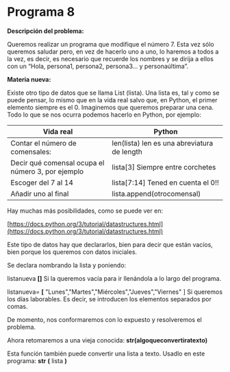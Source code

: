 
# Programa 8

**Descripción del problema:**

Queremos realizar un programa que modifique el número 7. Esta vez sólo queremos saludar pero, en vez de hacerlo uno a uno, lo haremos a todos a la vez, es decir, es necesario que recuerde los nombres y se dirija a ellos con un “Hola, persona1, persona2, persona3... y personaúltima”. 

**Materia nueva:**

Existe otro tipo de datos que se llama List (lista). Una lista es, tal y como se puede pensar, lo mismo que en la vida real salvo que, en Python, el primer elemento siempre es el 0. Imaginemos que queremos preparar una cena. Todo lo que se nos ocurra podemos hacerlo en Python, por ejemplo:

|Vida real|Python|
|--|--|
|Contar el número de comensales:|len(lista) len es una abreviatura de length|
|Decir qué comensal ocupa el número 3, por ejemplo|lista[3] Siempre entre corchetes|
|Escoger del 7 al 14|lista[7:14] Tened en cuenta el 0!!|
|Añadir uno al final|lista.append(otrocomensal)|

Hay muchas más posibilidades, como se puede ver en:

[https://docs.python.org/3/tutorial/datastructures.html](https://docs.python.org/3/tutorial/datastructures.html)



Este tipo de datos hay que declararlos, bien para decir que están vacíos, bien porque los queremos con datos iniciales. 



Se declara nombrando la lista y poniendo:



listanueva **[]** Si la queremos vacía para ir llenándola a lo largo del programa.



listanueva= **[** "Lunes","Martes","Miércoles","Jueves","Viernes" ] Si queremos los días laborables. Es decir, se introducen los elementos separados por comas.



De momento, nos conformaremos con lo expuesto y resolveremos el problema.

Ahora retomaremos a una vieja conocida: **str(**algoqueconvertiratexto**)**

Esta función también puede convertir una lista a texto. Usadlo en este programa: **str** **(** lista **)**

